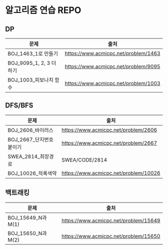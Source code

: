 # 알고리즘 연습 REPO

## DP

| 문제                    | 출처                                 |
| ----------------------- | ------------------------------------ |
| BOJ_1463_1로 만들기     | https://www.acmicpc.net/problem/1463 |
| BOJ_9095_1, 2, 3 더하기 | https://www.acmicpc.net/problem/9095 |
| BOJ_1003_피보나치 함수  | https://www.acmicpc.net/problem/1003 |



## DFS/BFS

| 문제                    | 출처                                  |
| ----------------------- | ------------------------------------- |
| BOJ_2606_바이러스       | https://www.acmicpc.net/problem/2606  |
| BOJ_2667_단지번호붙이기 | https://www.acmicpc.net/problem/2667  |
| SWEA_2814_최장경로      | SWEA/CODE/2814                        |
| BOJ_10026_적록색약      | https://www.acmicpc.net/problem/10026 |



## 백트래킹

| 문제              | 출처                                  |
| ----------------- | ------------------------------------- |
| BOJ_15649_N과M(1) | https://www.acmicpc.net/problem/15649 |
| BOJ_15650_N과M(2) | https://www.acmicpc.net/problem/15650 |

